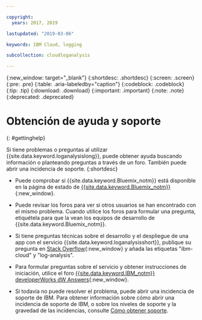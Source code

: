 ```yaml
---

copyright:
  years: 2017, 2019

lastupdated: "2019-03-06"

keywords: IBM Cloud, logging

subcollection: cloudloganalysis

---
```


{:new_window: target="_blank"}
{:shortdesc: .shortdesc}
{:screen: .screen}
{:pre: .pre}
{:table: .aria-labeledby="caption"}
{:codeblock: .codeblock}
{:tip: .tip}
{:download: .download}
{:important: .important}
{:note: .note}
{:deprecated: .deprecated}


# Obtención de ayuda y soporte
{: #gettinghelp}

Si tiene problemas o preguntas al utilizar {{site.data.keyword.loganalysislong}}, puede obtener ayuda buscando información o planteando preguntas a través de un foro. También puede abrir una incidencia de soporte.
{:shortdesc}

* Puede comprobar si {{site.data.keyword.Bluemix_notm}} está disponible en la página de estado de [{{site.data.keyword.Bluemix_notm}}](https://developer.ibm.com/bluemix/support/#status){:new_window}.

* Puede revisar los foros para ver si otros usuarios se han encontrado con el mismo problema. Cuando utilice los foros para formular una pregunta, etiquétela para que la vean los equipos de desarrollo de {{site.data.keyword.Bluemix_notm}}.
<!--Insert the appropriate Stack Overflow tag for your service for <service_keyword> in URL and text below:  -->
  * Si tiene preguntas técnicas sobre el desarrollo y el despliegue de una app con el servicio {{site.data.keyword.loganalysisshort}}, publique su pregunta en [Stack Overflow](http://stackoverflow.com/search?q=log-analysis+ibm-cloud){:new_window} y añada las etiquetas "ibm-cloud" y "log-analysis".
<!--Insert the appropriate dW Answers tag for your service for <service_keyword> in URL below:  -->
  * Para formular preguntas sobre el servicio y obtener instrucciones de iniciación, utilice el foro [{{site.data.keyword.IBM_notm}} developerWorks dW Answers](https://developer.ibm.com/answers/topics/log-analysis/?smartspace=ibm-cloud){:new_window}.

* Si todavía no puede resolver el problema, puede abrir una incidencia de soporte de IBM. Para obtener información sobre cómo abrir una incidencia de soporte de IBM, o sobre los niveles de soporte y la gravedad de las incidencias, consulte [Cómo obtener soporte](/docs/get-support?topic=get-support-getting-customer-support#getting-customer-support).

